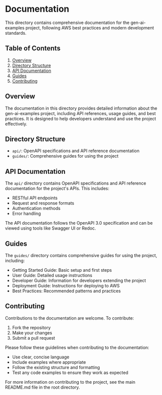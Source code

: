 # Documentation

This directory contains comprehensive documentation for the gen-ai-examples project, following AWS best practices and modern development standards.

## Table of Contents

1. [Overview](#overview)
2. [Directory Structure](#directory-structure)
3. [API Documentation](#api-documentation)
4. [Guides](#guides)
5. [Contributing](#contributing)

## Overview

The documentation in this directory provides detailed information about the gen-ai-examples project, including API references, usage guides, and best practices. It is designed to help developers understand and use the project effectively.

## Directory Structure

- `api/`: OpenAPI specifications and API reference documentation
- `guides/`: Comprehensive guides for using the project

## API Documentation

The `api/` directory contains OpenAPI specifications and API reference documentation for the project's APIs. This includes:

- RESTful API endpoints
- Request and response formats
- Authentication methods
- Error handling

The API documentation follows the OpenAPI 3.0 specification and can be viewed using tools like Swagger UI or Redoc.

## Guides

The `guides/` directory contains comprehensive guides for using the project, including:

- Getting Started Guide: Basic setup and first steps
- User Guide: Detailed usage instructions
- Developer Guide: Information for developers extending the project
- Deployment Guide: Instructions for deploying to AWS
- Best Practices: Recommended patterns and practices

## Contributing

Contributions to the documentation are welcome. To contribute:

1. Fork the repository
2. Make your changes
3. Submit a pull request

Please follow these guidelines when contributing to the documentation:

- Use clear, concise language
- Include examples where appropriate
- Follow the existing structure and formatting
- Test any code examples to ensure they work as expected

For more information on contributing to the project, see the main README.md file in the root directory.
